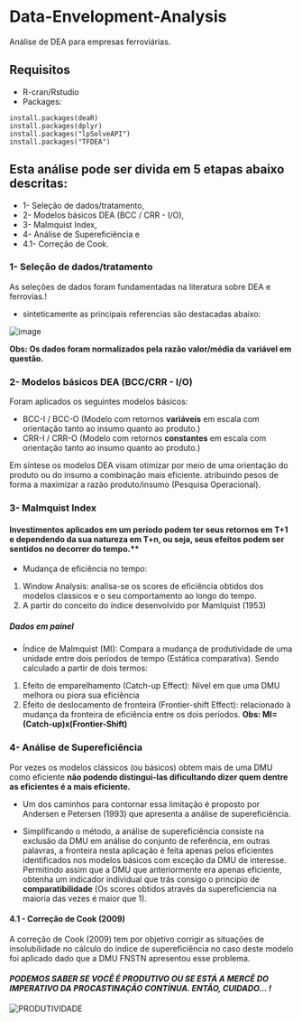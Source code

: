 # Data-Envelopment-Analysis
Análise de DEA para empresas ferroviárias.

## Requisitos
* R-cran/Rstudio
* Packages: 
```{r}
install.packages(deaR)
install.packages(dplyr)
install.packages("lpSolveAPI")
install.packages("TFDEA")
```

## Esta análise pode ser divida em 5 etapas abaixo descritas: 
* 1- Seleção de dados/tratamento, 
* 2- Modelos básicos DEA (BCC / CRR - I/O), 
* 3- Malmquist Index, 
* 4- Análise de Supereficiência e 
* 4.1- Correção de Cook. 

### 1- Seleção de dados/tratamento

As seleções de dados foram fundamentadas na literatura sobre DEA e ferrovias.!

* sinteticamente as principais referencias são destacadas abaixo:
		
![image](https://user-images.githubusercontent.com/91072668/135292058-078f09a1-da5b-4c06-b04b-6edd6c28ae6c.png)


**Obs: Os dados foram normalizados pela razão valor/média da variável em questão.** 

### 2- Modelos básicos DEA (BCC/CRR - I/O)

Foram aplicados os seguintes modelos básicos:

* BCC-I / BCC-O (Modelo com retornos **variáveis** em escala com orientação tanto ao insumo quanto ao produto.)
* CRR-I / CRR-O (Modelo com retornos **constantes** em escala com orientação tanto ao insumo quanto ao produto.)

Em síntese os modelos DEA visam otimizar por meio de uma orientação do produto ou do insumo a combinação mais eficiente. atribuindo pesos de forma a maximizar
a razão produto/insumo (Pesquisa Operacional).

### 3- Malmquist Index

#### Investimentos aplicados em um período podem ter seus retornos em T+1 e dependendo da sua natureza em T+n, ou seja, seus efeitos podem ser sentidos no decorrer do tempo.**

* Mudança de eficiência no tempo:
1. Window Analysis: analisa-se os scores de eficiência obtidos dos modelos classicos e o seu comportamento ao longo do tempo.
2. A partir do conceito do índice desenvolvido por Mamlquist (1953)
##### Dados em painel 
* Índice de Malmquist (MI): Compara a mudança de produtividade de uma unidade entre dois períodos de tempo (Estática comparativa). Sendo calculado a partir de dois termos:
1. Efeito de emparelhamento (Catch-up Effect):  Nível em que uma DMU melhora ou piora sua eficiência
2. Efeito de deslocamento de fronteira (Frontier-shift Effect): relacionado à mudança da fronteira de eficiência entre os dois períodos.
**Obs: MI=(Catch-up)x(Frontier-Shift)**

### 4- Análise de Supereficiência

Por vezes os modelos clássicos (ou básicos) obtem mais de uma DMU como eficiente **não podendo distingui-las dificultando dizer quem dentre as eficientes é a mais eficiente.** 
* Um dos caminhos para contornar essa limitação é proposto por Andersen e Petersen (1993) que apresenta a análise de supereficiência.

* Simplificando o método, a análise de supereficiência consiste na exclusão da DMU em análise do conjunto de referência, em outras palavras, a fronteira nesta aplicação é feita apenas pelos eficientes identificados nos modelos básicos com exceção da DMU de interesse. Permitindo assim que a DMU que anteriormente era apenas eficiente, obtenha um indicador individual que trás consigo o princípio de **comparatibilidade** (Os scores obtidos através da supereficiencia na maioria das vezes é maior que 1).

#### 4.1 - Correção de Cook (2009)

A correção de Cook (2009) tem por objetivo corrigir as situações de insolubilidade no cálculo do índice de supereficiência no caso deste modelo foi aplicado dado que a DMU FNSTN apresentou esse problema. 



#### _PODEMOS SABER SE VOCÊ É PRODUTIVO OU SE ESTÁ A MERCÊ DO IMPERATIVO DA PROCASTINAÇÃO CONTÍNUA. ENTÃO, CUIDADO... !_
![PRODUTIVIDADE](https://user-images.githubusercontent.com/91072668/134359384-a829125c-605d-4445-a534-917831cbb015.gif)
